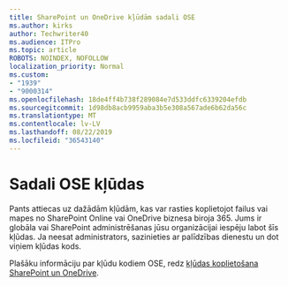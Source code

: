 ```yaml
---
title: SharePoint un OneDrive kļūdām sadali OSE
ms.author: kirks
author: Techwriter40
ms.audience: ITPro
ms.topic: article
ROBOTS: NOINDEX, NOFOLLOW
localization_priority: Normal
ms.custom:
- "1939"
- "9000314"
ms.openlocfilehash: 18de4ff4b738f289084e7d533ddfc6339204efdb
ms.sourcegitcommit: 1d98db8acb9959aba3b5e308a567ade6b62da56c
ms.translationtype: MT
ms.contentlocale: lv-LV
ms.lasthandoff: 08/22/2019
ms.locfileid: "36543140"
---
```

# <a name="ose-sharing-errors"></a>Sadali OSE kļūdas

Pants attiecas uz dažādām kļūdām, kas var rasties koplietojot failus vai mapes no SharePoint Online vai OneDrive biznesa biroja 365. Jums ir globāla vai SharePoint administrēšanas jūsu organizācijai iespēju labot šīs kļūdas. Ja neesat administrators, sazinieties ar palīdzības dienestu un dot viņiem kļūdas kods.

Plašāku informāciju par kļūdu kodiem OSE, redz [kļūdas koplietošana SharePoint un OneDrive](https://docs.microsoft.com/sharepoint/sharepoint-onedrive-error-message).
